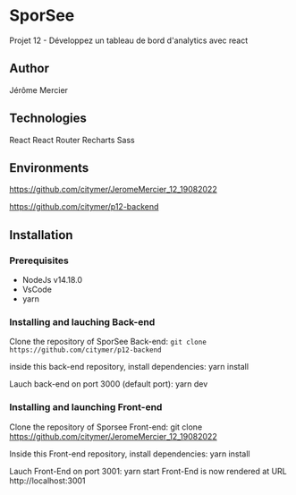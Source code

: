 # SporSee

Projet 12 - Développez un tableau de bord d'analytics avec react

## Author

Jérôme Mercier

## Technologies

React
React Router
Recharts
Sass

## Environments

https://github.com/citymer/JeromeMercier_12_19082022

https://github.com/citymer/p12-backend

## Installation

### Prerequisites

- NodeJs v14.18.0
- VsCode
- yarn

### Installing and lauching Back-end

Clone the repository of SporSee Back-end:
```git clone https://github.com/citymer/p12-backend```

inside this back-end repository, install dependencies:
yarn install

Lauch back-end on port 3000 (default port):
yarn dev

### Installing and launching Front-end

Clone the repository of Sporsee Front-end:
git clone https://github.com/citymer/JeromeMercier_12_19082022

Inside this Front-end repository, install dependencies:
yarn install

Lauch Front-End on port 3001:
yarn start
Front-End is now rendered at URL http://localhost:3001


